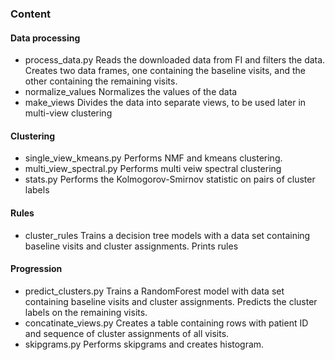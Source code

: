### Content

#### Data processing
* process_data.py 
Reads the downloaded data from FI and filters the data. Creates two data frames, one containing the baseline visits, and the other containing the remaining visits. 
* normalize_values
Normalizes the values of the data
* make_views
Divides the data into separate views, to be used later in multi-view clustering

#### Clustering
* single_view_kmeans.py
Performs NMF and kmeans clustering.
* multi_view_spectral.py
Performs multi veiw spectral clustering
* stats.py
Performs the Kolmogorov-Smirnov statistic on pairs of cluster labels

#### Rules
* cluster_rules
Trains a decision tree models with a data set containing baseline visits and cluster assignments. Prints rules

#### Progression
* predict_clusters.py
Trains a RandomForest model with data set containing baseline visits and cluster assignments. Predicts the cluster labels on the remaining visits.
* concatinate_views.py
Creates a table containing rows with patient ID and sequence of cluster assignments of all visits.
* skipgrams.py
Performs skipgrams and creates histogram.
